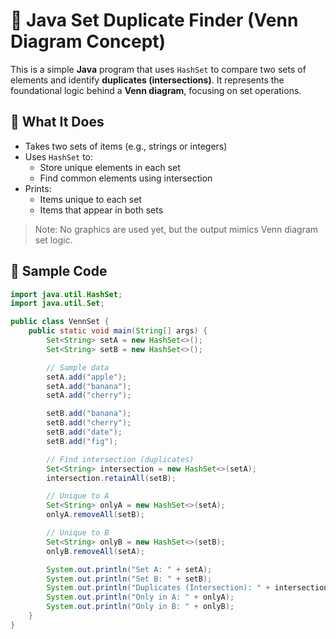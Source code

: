 # 🔁 Java Set Duplicate Finder (Venn Diagram Concept)

This is a simple **Java** program that uses `HashSet` to compare two sets of elements and identify **duplicates (intersections)**. It represents the foundational logic behind a **Venn diagram**, focusing on set operations.

## 🧠 What It Does

- Takes two sets of items (e.g., strings or integers)
- Uses `HashSet` to:
  - Store unique elements in each set
  - Find common elements using intersection
- Prints:
  - Items unique to each set
  - Items that appear in both sets

> Note: No graphics are used yet, but the output mimics Venn diagram set logic.

## 📄 Sample Code

```java
import java.util.HashSet;
import java.util.Set;

public class VennSet {
    public static void main(String[] args) {
        Set<String> setA = new HashSet<>();
        Set<String> setB = new HashSet<>();

        // Sample data
        setA.add("apple");
        setA.add("banana");
        setA.add("cherry");

        setB.add("banana");
        setB.add("cherry");
        setB.add("date");
        setB.add("fig");

        // Find intersection (duplicates)
        Set<String> intersection = new HashSet<>(setA);
        intersection.retainAll(setB);

        // Unique to A
        Set<String> onlyA = new HashSet<>(setA);
        onlyA.removeAll(setB);

        // Unique to B
        Set<String> onlyB = new HashSet<>(setB);
        onlyB.removeAll(setA);

        System.out.println("Set A: " + setA);
        System.out.println("Set B: " + setB);
        System.out.println("Duplicates (Intersection): " + intersection);
        System.out.println("Only in A: " + onlyA);
        System.out.println("Only in B: " + onlyB);
    }
}
